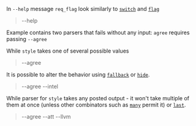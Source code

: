 In `--help` message `req_flag` look similarly to [`switch`](NamedArg::switch) and
[`flag`](NamedArg::flag)

> --help

Example contains two parsers that fails without any input: `agree` requires passing `--agree`

>

While `style` takes one of several possible values

> --agree

It is possible to alter the behavior using [`fallback`](Parser::fallback) or
[`hide`](Parser::hide).

> --agree --intel

While parser for `style` takes any posted output - it won't take multiple of them at once
(unless other combinators such as [`many`](Parser::many) permit it) or [`last`](Parser::last).

> --agree --att --llvm
